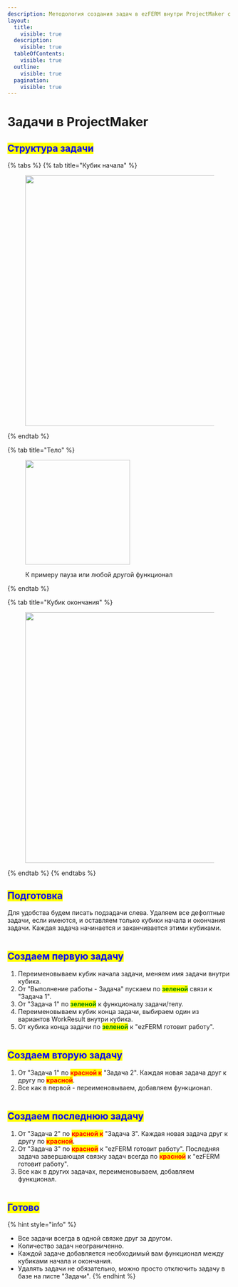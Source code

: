 ```yaml
---
description: Методология создания задач в ezFERM внутри ProjectMaker c помощью кубиков.
layout:
  title:
    visible: true
  description:
    visible: true
  tableOfContents:
    visible: true
  outline:
    visible: true
  pagination:
    visible: true
---
```


# Задачи в ProjectMaker

## <mark style="color:blue;">Структура задачи</mark>

{% tabs %}
{% tab title="Кубик начала" %}
<figure><img src="../../../.gitbook/assets/Кубик начала.png" alt="" width="563"><figcaption></figcaption></figure>
{% endtab %}

{% tab title="Тело" %}
<figure><img src="../../../.gitbook/assets/Тело задачи.png" alt="" width="235"><figcaption><p>К примеру пауза или любой другой функционал</p></figcaption></figure>
{% endtab %}

{% tab title="Кубик окончания" %}
<figure><img src="../../../.gitbook/assets/Окончание задачи" alt="" width="563"><figcaption></figcaption></figure>
{% endtab %}
{% endtabs %}

## <mark style="color:blue;">Подготовка</mark>

Для удобства будем писать подзадачи слева. Удаляем все дефолтные задачи, если имеются, и оставляем только кубики начала и окончания задачи. Каждая задача начинается и заканчивается этими кубиками.

<figure><img src="../../../.gitbook/assets/image (34).png" alt=""><figcaption></figcaption></figure>

## <mark style="color:blue;">Создаем первую задачу</mark>

1. Переименовываем кубик начала задачи, меняем имя задачи внутри кубика.
2. От "Выполнение работы - Задача" пускаем по <mark style="color:green;">**зеленой**</mark> связи к "Задача 1".
3. От "Задача 1" по <mark style="color:green;">**зеленой**</mark> к функционалу задачи/телу.
4. Переименовываем кубик конца задачи, выбираем один из вариантов WorkResult внутри кубика.
5. От кубика конца задачи по <mark style="color:green;">**зеленой**</mark> к  "ezFERM готовит работу".

<figure><img src="../../../.gitbook/assets/image (10).png" alt=""><figcaption></figcaption></figure>

## <mark style="color:blue;">Создаем вторую задачу</mark>

1. От "Задача 1" по <mark style="color:red;">**красной к**</mark> "Задача 2". Каждая новая задача друг к другу по <mark style="color:red;">**красной**</mark>.
2. Все как в первой - переименовываем, добавляем функционал.

<figure><img src="../../../.gitbook/assets/image (14).png" alt=""><figcaption></figcaption></figure>

## <mark style="color:blue;">Создаем последнюю задачу</mark>

1. От "Задача 2" по <mark style="color:red;">**красной к**</mark> "Задача 3". Каждая новая задача друг к другу по <mark style="color:red;">**красной**</mark>.
2. От "Задача 3" по <mark style="color:red;">**красной**</mark> к "ezFERM готовит работу". Последняя задача завершающая связку задач всегда по <mark style="color:red;">**красной**</mark>  к "ezFERM готовит работу".
3. Все как в других задачах, переименовываем, добавляем функционал.

<figure><img src="../../../.gitbook/assets/image (16).png" alt=""><figcaption></figcaption></figure>

## <mark style="color:blue;">Готово</mark>

{% hint style="info" %}
* Все задачи всегда в одной связке друг за другом.
* Количество задач неограниченно.
* Каждой задаче добавляется необходимый вам функционал между кубиками начала и окончания.
* Удалять задачи не обязательно, можно просто отключить задачу в базе на листе "Задачи".
{% endhint %}
